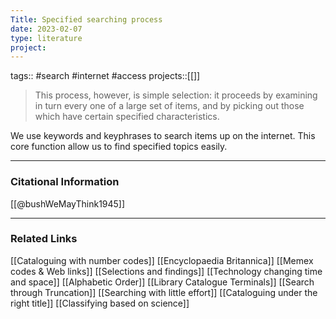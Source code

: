 ```yaml
---
Title: Specified searching process
date: 2023-02-07
type: literature
project:
---
```

tags:: #search #internet #access 
projects::[[]]

> This process, however, is simple selection: it proceeds by examining in turn every one of a large set of items, and by picking out those which have certain specified characteristics.

We use keywords and keyphrases to search items up on the internet. This core function allow us to find specified topics easily.

---
### Citational Information

[[@bushWeMayThink1945]]

---

### Related Links

[[Cataloguing with number codes]]
[[Encyclopaedia Britannica]]
[[Memex codes & Web links]]
[[Selections and findings]]
[[Technology changing time and space]]
[[Alphabetic Order]]
[[Library Catalogue Terminals]]
[[Search through Truncation]]
[[Searching with little effort]]
[[Cataloguing under the right title]]
[[Classifying based on science]]